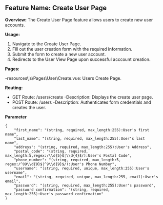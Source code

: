 ## Feature Name: Create User Page

**Overview:**
The Create User Page feature allows users to create new user accounts.

**Usage:**

1. Navigate to the Create User Page.
2. Fill out the user creation form with the required information.
3. Submit the form to create a new user account.
4. Redirects to the User View Page upon successful acccount creation.

**Pages:**

-resources\js\Pages\User\Create.vue: Users Create Page.

**Routing:**

-   GET Route: /users/create
    -Description: Displays the create user page.
-   POST Route: /users
    -Description: Authenticates form credentials and creates the user.

**Parameter**

```POST Route: /users
{
    "first_name": "(string, required, max_length:255):User's first name",
    "last_name": "(string, required, max_length:255):User's last name",
    "address": "(string, required, max_length:255):User's Address",
    "postal_code": "(string, required, max_length:5,regex:/\\d{5}$|\\d{4}$/):User's Postal Code",
    "phone_number": "(string, required, max_length:5, regex:/^09\\d{9}$|^9\\d{9}$/):User's Phone Number",
    "username": "(string, required, unique, max_length:255):User's username",
    "email": "(string, required, unique, max_length:255, email):User's email",
    "password": "(string, required, max_length:255):User's password",
    "password confirmation": "(string, required, max_length:255):User's password confirmation"
}
```
